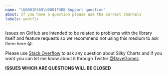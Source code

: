 ```yaml
---
name: "\U0001F469‍\U0001F3EB Support question"
about: If you have a question please use the correct channels
labels: wontfix
---
```


Issues on GitHub are intended to be related to problems with the library itself
and feature requests so we recommend not using this medium to ask them here 😁.

Please use [Stack Overflow](https://stackoverflow.com/questions/tagged/silky-charts) to ask any question about Silky Charts and if you want you can let me know about it through Twitter [@DaveGomez](https://twitter.com/DaveGomez).

**ISSUES WHICH ARE QUESTIONS WILL BE CLOSED**
